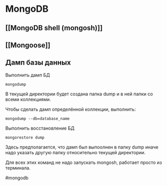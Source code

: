 # MongoDB
## [[MongoDB shell (mongosh)]]
## [[Mongoose]]
## Дамп базы данных
Выполнить дамп БД
```
mongodump
```
В текущей директории будет создана папка dump и в ней папки со всеми коллекциями.

Чтобы сделать дамп определённой коллекции, выполнить:
```
mongodump --db=database_name
```

Выполнить восстановление БД
```
mongorestore dump
```
Здесь предполагается, что дамп был выпоолнен в папку dump иначе надо указать другую папку относительно текущей директории.

Для всех этих команд не надо запускать mongosh, работает просто из терминала.

#mongodb